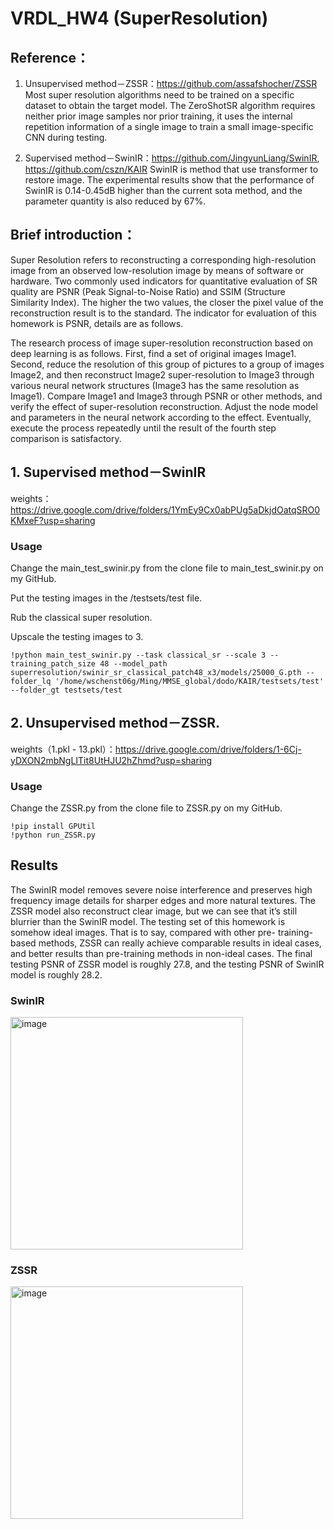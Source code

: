 # VRDL_HW4 (SuperResolution)

## Reference：

1.	Unsupervised method－ZSSR：https://github.com/assafshocher/ZSSR
Most super resolution algorithms need to be trained on a specific dataset to obtain the target model. The ZeroShotSR algorithm requires neither prior image samples nor prior training, it uses the internal repetition information of a single image to train a small image-specific CNN during testing.

2.	Supervised method－SwinIR：https://github.com/JingyunLiang/SwinIR, https://github.com/cszn/KAIR
SwinIR is method that use transformer to restore image. The experimental results show that the performance of SwinIR is 0.14-0.45dB higher than the current sota method, and the parameter quantity is also reduced by 67%.

## Brief introduction： 
Super Resolution refers to reconstructing a corresponding high-resolution image from an observed low-resolution image by means of software or hardware. Two commonly used indicators for quantitative evaluation of SR quality are PSNR (Peak Signal-to-Noise Ratio) and SSIM (Structure Similarity Index). The higher the two values, the closer the pixel value of the reconstruction result is to the standard. The indicator for evaluation of this homework is PSNR, details are as follows. 

The research process of image super-resolution reconstruction based on deep learning is as follows. First, find a set of original images Image1. Second, reduce the resolution of this group of pictures to a group of images Image2, and then reconstruct Image2 super-resolution to Image3 through various neural network structures (Image3 has the same resolution as Image1). Compare Image1 and Image3 through PSNR or other methods, and verify the effect of super-resolution reconstruction. Adjust the node model and parameters in the neural network according to the effect. Eventually, execute the process repeatedly until the result of the fourth step comparison is satisfactory.

## 1. Supervised method－SwinIR

weights：https://drive.google.com/drive/folders/1YmEy9Cx0abPUg5aDkjdOatqSRO0KMxeF?usp=sharing

### Usage

Change the main_test_swinir.py from the clone file to main_test_swinir.py on my GitHub.

Put the testing images in the <SwinIR path>/testsets/test file.

Rub the classical super resolution.

Upscale the testing images to 3.

    !python main_test_swinir.py --task classical_sr --scale 3 --training_patch_size 48 --model_path superresolution/swinir_sr_classical_patch48_x3/models/25000_G.pth --folder_lq '/home/wschenst06g/Ming/MMSE_global/dodo/KAIR/testsets/test' --folder_gt testsets/test


  
## 2. Unsupervised method－ZSSR. 

weights（1.pkl - 13.pkl）：https://drive.google.com/drive/folders/1-6Cj-yDXON2mbNgLITit8UtHJU2hZhmd?usp=sharing
    
### Usage

Change the ZSSR.py from the clone file to ZSSR.py on my GitHub.

    !pip install GPUtil
    !python run_ZSSR.py



## Results

The SwinIR model removes severe noise interference and preserves high frequency image details for sharper edges and more natural textures. The ZSSR model also reconstruct clear image, but we can see that it’s still blurrier than the SwinIR model. The testing set of this homework is somehow ideal images. That is to say, compared with other pre- training-based methods, ZSSR can really achieve comparable results in ideal cases, and better results than pre-training methods in non-ideal cases.
The final testing PSNR of ZSSR model is roughly 27.8, and the testing PSNR of SwinIR model is roughly 28.2.

### SwinIR

<img width="372" alt="image" src="https://user-images.githubusercontent.com/77607182/149051398-7dcff342-1db7-4c6c-b127-48bba26a42bc.png">
    
### ZSSR

<img width="372" alt="image" src="https://user-images.githubusercontent.com/77607182/149051408-32e6bc5d-d6af-4b18-88ba-be1ba35db51e.png">
